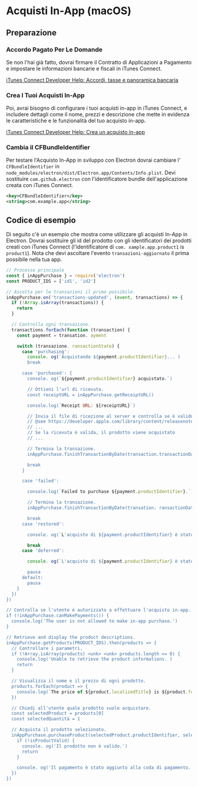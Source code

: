 # Acquisti In-App (macOS)

## Preparazione

### Accordo Pagato Per Le Domande
Se non l'hai già fatto, dovrai firmare il Contratto di Applicazioni a Pagamento e impostare le informazioni bancarie e fiscali in iTunes Connect.

[iTunes Connect Developer Help: Accordi, tasse e panoramica bancaria](https://help.apple.com/itunes-connect/developer/#/devb6df5ee51)

### Crea I Tuoi Acquisti In-App
Poi, avrai bisogno di configurare i tuoi acquisti in-app in iTunes Connect, e includere dettagli come il nome, prezzi e descrizione che mette in evidenza le caratteristiche e le funzionalità del tuo acquisto in-app.

[iTunes Connect Developer Help: Crea un acquisto in-app](https://help.apple.com/itunes-connect/developer/#/devae49fb316)

### Cambia il CFBundleIdentifier

Per testare l'Acquisto In-App in sviluppo con Electron dovrai cambiare l' `CFBundleIdentifier` in `node_modules/electron/dist/Electron.app/Contents/Info.plist`. Devi sostituire `com.github.electron` con l'identificatore bundle dell'applicazione creata con iTunes Connect.

```xml
<key>CFBundleIdentifier</key>
<string>com.example.app</string>
```

## Codice di esempio

Di seguito c'è un esempio che mostra come utilizzare gli acquisti In-App in Electron. Dovrai sostituire gli id del prodotto con gli identificatori dei prodotti creati con iTunes Connect (l'identificatore di `com. xample.app.product1` is `product1`). Nota che devi ascoltare l'evento `transazioni-aggiornato` il prima possibile nella tua app.

```javascript
// Processo principale
const { inAppPurchase } = require('electron')
const PRODUCT_IDS = ['id1', 'id2']

// Ascolta per le transazioni il prima possibile.
inAppPurchase.on('transactions-updated', (event, transactions) => {
  if (!Array.isArray(transactions)) {
    return
  }

  // Controlla ogni transazione.
  transactions.forEach(function (transaction) {
    const payment = transation. ayment

    switch (transazione. ransactionState) {
      case 'purchasing':
        console. og(`Acquistando ${payment.productIdentifier}... )
        break

      case 'purchased': {
        console. og(`${payment.productIdentifier} acquistato.`)

        // Ottieni l'url di ricevuta.
        const receiptURL = inAppPurchase.getReceiptURL()

        console.log(`Receipt URL: ${receiptURL}`)

        // Invia il file di ricezione al server e controlla se è valido.
        // @see https://developer.apple.com/library/content/releasenotes/General/ValidateAppStoreReceipt/Chapters/ValidateRemotely.html
        // ...
        // Se la ricevuta è valida, il prodotto viene acquistato
        // ...

        // Termina la transazione.
        inAppPurchase.finishTransactionByDate(transaction.transactionDate)

        break
      }

      case 'failed':

        console.log(`Failed to purchase ${payment.productIdentifier}.`)

        // Termina la transazione.
        inAppPurchase.finishTransactionByDate(transation. ransactionDate)

        break
      case 'restored':

        console. og(`L'acquisto di ${payment.productIdentifier} è stato ripristinato. )

        break
      case 'deferred':

        console. og(`L'acquisto di ${payment.productIdentifier} è stato differito. )

        pausa
      default:
        pausa
    }
  })
})

// Controlla se l'utente è autorizzato a effettuare l'acquisto in-app.
if (!inAppPurchase.canMakePayments()) {
  console.log('The user is not allowed to make in-app purchase.')
}

// Retrieve and display the product descriptions.
inAppPurchase.getProducts(PRODUCT_IDS).then(products => {
  // Controllare i parametri.
  if (!Array.isArray(products) <unk> <unk> products.length <= 0) {
    console.log('Unable to retrieve the product informations. )
    return
  }

  // Visualizza il nome e il prezzo di ogni prodotto.
  products.forEach(product => {
    console.log(`The price of ${product.localizedTitle} is ${product.formattedPrice}.`)
  })

  // Chiedi all'utente quale prodotto vuole acquistare.
  const selectedProduct = products[0]
  const selectedQuantità = 1

  // Acquista il prodotto selezionato.
  inAppPurchase.purchaseProduct(selectedProduct.productIdentifier, selectedQuantity).then(isProductValid => {
    if (!isProductValid) {
      console. og('Il prodotto non è valido.')
      return
    }

    console. og('Il pagamento è stato aggiunto alla coda di pagamento.')
  })
})
```
